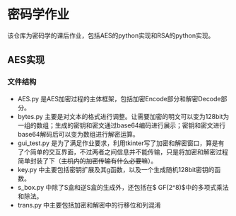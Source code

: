 # 密码学作业

该仓库为密码学的课后作业，包括AES的python实现和RSA的python实现。

## AES实现

### 文件结构

- AES.py 是AES加密过程的主体框架，包括加密Encode部分和解密Decode部分。
- bytes.py 主要是对文本的格式进行调整。让需要加密的明文可以变为128bit为一组的数组；生成的密钥和密文通过base64编码进行展示；密钥和密文进行base64解码后可以变为数组进行解密运算。
- gui_test.py 是为了满足作业要求，利用tkinter写了加密和解密窗口，算是有了个简单的交互界面，不过两者之间信息并不能传输，只是将加密和解密过程简单封装了下（~~主机内的加密传输有什么必要嘛~~）。
- key.py 中主要包括密钥扩展及其g函数，以及一个生成随机128bit密钥的函数。
- s_box.py 中除了S盒和逆S盒的生成外，还包括在$ GF(2^8)$中的多项式乘法和除法。
- trans.py 中主要包括加密和解密中的行移位和列混淆